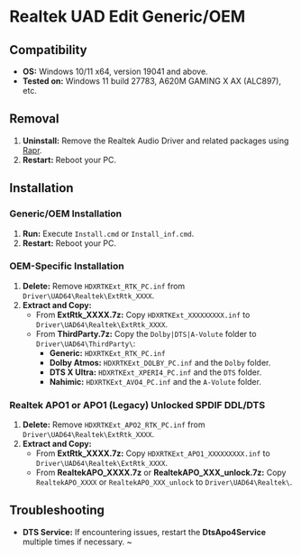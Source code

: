 # Realtek UAD Edit Generic/OEM

## Compatibility
- **OS:** Windows 10/11 x64, version 19041 and above.
- **Tested on:** Windows 11 build 27783, A620M GAMING X AX (ALC897), etc.

## Removal
1. **Uninstall:** Remove the Realtek Audio Driver and related packages using [Rapr][DriverStoreExplorer].
2. **Restart:** Reboot your PC.

## Installation

### Generic/OEM Installation
1. **Run:** Execute `Install.cmd` or `Install_inf.cmd`.
2. **Restart:** Reboot your PC.

### OEM-Specific Installation
1. **Delete:** Remove `HDXRTKExt_RTK_PC.inf` from `Driver\UAD64\Realtek\ExtRtk_XXXX`.
2. **Extract and Copy:**
   - From **ExtRtk_XXXX.7z:** Copy `HDXRTKExt_XXXXXXXXX.inf` to `Driver\UAD64\Realtek\ExtRtk_XXXX`.
   - From **ThirdParty.7z:** Copy the `Dolby|DTS|A-Volute` folder to `Driver\UAD64\ThirdParty\`:
     - **Generic:** `HDXRTKExt_RTK_PC.inf`
     - **Dolby Atmos:** `HDXRTKExt_DOLBY_PC.inf` and the `Dolby` folder.
     - **DTS X Ultra:** `HDXRTKExt_XPERI4_PC.inf` and the `DTS` folder.
     - **Nahimic:** `HDXRTKExt_AVO4_PC.inf` and the `A-Volute` folder.

### Realtek APO1 or APO1 (Legacy) Unlocked SPDIF DDL/DTS
1. **Delete:** Remove `HDXRTKExt_APO2_RTK_PC.inf` from `Driver\UAD64\Realtek\ExtRtk_XXXX`.
2. **Extract and Copy:**
   - From **ExtRtk_XXXX.7z:** Copy `HDXRTKExt_APO1_XXXXXXXXX.inf` to `Driver\UAD64\Realtek\ExtRtk_XXXX`.
   - From **RealtekAPO_XXXX.7z** or **RealtekAPO_XXX_unlock.7z:** Copy `RealtekAPO_XXXX` or `RealtekAPO_XXX_unlock` to `Driver\UAD64\Realtek\`.

## Troubleshooting
- **DTS Service:** If encountering issues, restart the **DtsApo4Service** multiple times if necessary. ~

[DriverStoreExplorer]: https://github.com/lostindark/DriverStoreExplorer
